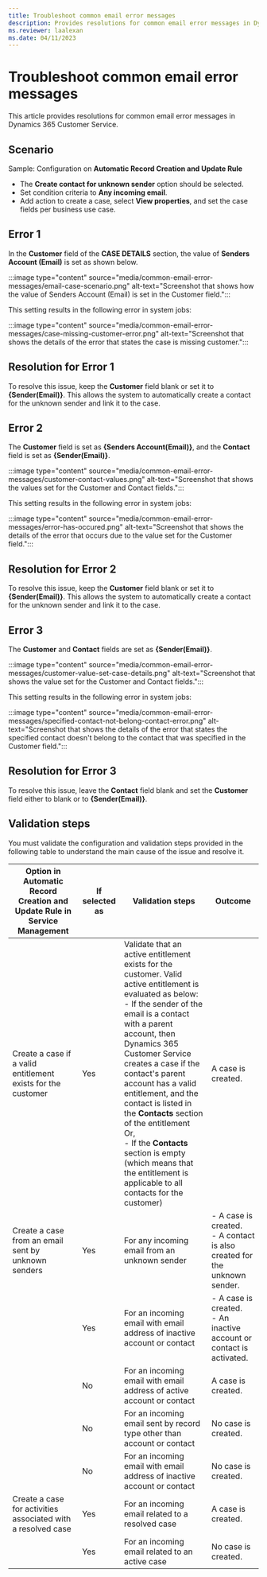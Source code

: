 ```yaml
---
title: Troubleshoot common email error messages
description: Provides resolutions for common email error messages in Dynamics 365 Customer Service.
ms.reviewer: laalexan
ms.date: 04/11/2023
---
```

# Troubleshoot common email error messages

This article provides resolutions for common email error messages in Dynamics 365 Customer Service.

## Scenario

Sample: Configuration on **Automatic Record Creation and Update Rule**

- The **Create contact for unknown sender** option should be selected.
- Set condition criteria to **Any incoming email**.
- Add action to create a case, select **View properties**, and set the case fields per business use case.

## Error 1

In the **Customer** field of the **CASE DETAILS** section, the value of **Senders Account (Email)** is set as shown below.

:::image type="content" source="media/common-email-error-messages/email-case-scenario.png" alt-text="Screenshot that shows how the value of Senders Account (Email) is set in the Customer field.":::

This setting results in the following error in system jobs:

:::image type="content" source="media/common-email-error-messages/case-missing-customer-error.png" alt-text="Screenshot that shows the details of the error that states the case is missing customer.":::

## Resolution for Error 1

To resolve this issue, keep the **Customer** field blank or set it to **{Sender(Email)}**. This allows the system to automatically create a contact for the unknown sender and link it to the case.

## Error 2

The **Customer** field is set as **{Senders Account(Email)}**, and the **Contact** field is set as **{Sender(Email)}**.

:::image type="content" source="media/common-email-error-messages/customer-contact-values.png" alt-text="Screenshot that shows the values set for the Customer and Contact fields.":::

This setting results in the following error in system jobs:

:::image type="content" source="media/common-email-error-messages/error-has-occured.png" alt-text="Screenshot that shows the details of the error that occurs due to the value set for the Customer field.":::

## Resolution for Error 2

To resolve this issue, keep the **Customer** field blank or set it to **{Sender(Email)}**. This allows the system to automatically create a contact for the unknown sender and link it to the case.

## Error 3

The **Customer** and **Contact** fields are set as **{Sender(Email)}**.

:::image type="content" source="media/common-email-error-messages/customer-value-set-case-details.png" alt-text="Screenshot that shows the value set for the Customer and Contact fields.":::

This setting results in the following error in system jobs:

:::image type="content" source="media/common-email-error-messages/specified-contact-not-belong-contact-error.png" alt-text="Screenshot that shows the details of the error that states the specified contact doesn't belong to the contact that was specified in the Customer field.":::

## Resolution for Error 3

To resolve this issue, leave the **Contact** field blank and set the **Customer** field either to blank or to **{Sender(Email)}**.

## Validation steps

You must validate the configuration and validation steps provided in the following table to understand the main cause of the issue and resolve it.

|Option in Automatic Record Creation and Update Rule in Service Management  |If selected as  |Validation steps  |Outcome  |
|---------|---------|---------|---------|
|Create a case if a valid entitlement exists for the customer     |  Yes     |  Validate that an active entitlement exists for the customer. Valid active entitlement is evaluated as below:  </br> - If the sender of the email is a contact with a parent account, then Dynamics 365 Customer Service creates a case if the contact's parent account has a valid entitlement, and the contact is listed in the **Contacts** section of the entitlement </br> Or, </br> - If the **Contacts** section is empty (which means that the entitlement is applicable to all contacts for the customer) |   A case is created.      |
|Create a case from an email sent by unknown senders     |   Yes       |        For any incoming email from an unknown sender |     - A case is created. </br>  - A contact is also created for the unknown sender.|
|     |   Yes      |    For an incoming email with email address of inactive account or contact     |   - A case is created. </br> - An inactive account or contact is activated.|
|     |   No      |     For an incoming email with email address of active account or contact   |  A case is created.       |
|    |     No    |      For an incoming email sent by record type other than account or contact   |    No case is created.     |
|  |   No      |     For an incoming email with email address of inactive account or contact    |  No case is created.           |
|Create a case for activities associated with a resolved case     |    Yes     |   For an incoming email related to a resolved case      |    A case is created.     |
|   |    Yes      |   For an incoming email related to an active case         |   No case is created.      |
